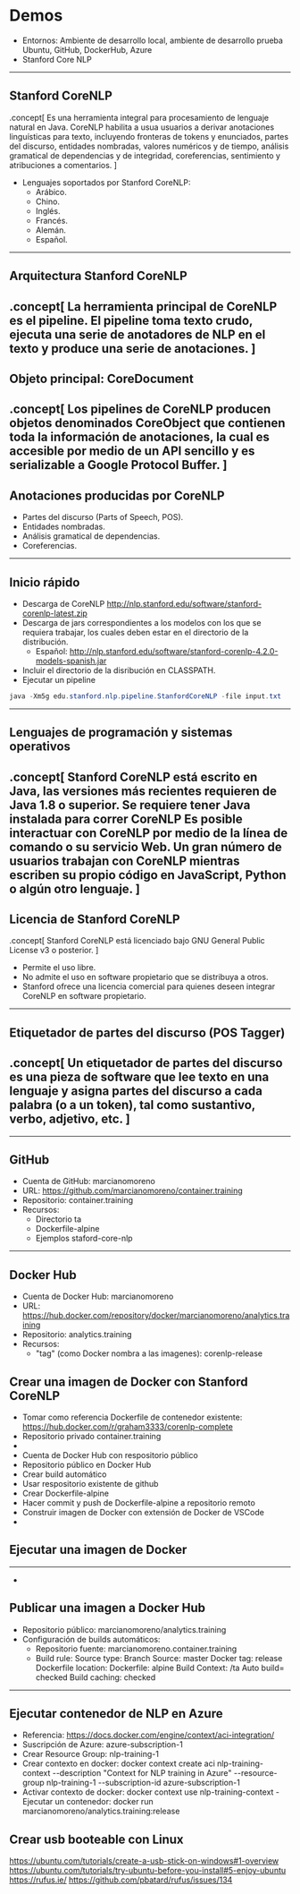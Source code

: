 # Demos
- Entornos: Ambiente de desarrollo local, ambiente de desarrollo prueba Ubuntu, GitHub, DockerHub, Azure
- Stanford Core NLP
---
## Stanford CoreNLP
.concept[
    Es una herramienta integral para procesamiento de lenguaje natural en Java. CoreNLP habilita a usua usuarios a derivar anotaciones linguísticas para texto, incluyendo fronteras de tokens y enunciados, partes del discurso, entidades nombradas, valores numéricos y de tiempo, análisis gramatical de dependencias y de integridad, coreferencias, sentimiento y atribuciones a comentarios.
]
- Lenguajes soportados por Stanford CoreNLP:
    - Arábico.
    - Chino.
    - Inglés.
    - Francés.
    - Alemán.
    - Español.
---
## Arquitectura Stanford CoreNLP
.concept[
    La herramienta principal de CoreNLP es el pipeline. El pipeline toma texto crudo, ejecuta una serie de anotadores de NLP en el texto y produce una serie de anotaciones.
]
---
## Objeto principal: CoreDocument
.concept[
    Los pipelines de CoreNLP producen objetos denominados CoreObject que contienen toda la información de anotaciones, la cual es accesible por medio de un API sencillo y es serializable a Google Protocol Buffer.
]
---
## Anotaciones producidas por CoreNLP
- Partes del discurso (Parts of Speech, POS).
- Entidades nombradas.
- Análisis gramatical de dependencias.
- Coreferencias.
---
## Inicio rápido
- Descarga de CoreNLP http://nlp.stanford.edu/software/stanford-corenlp-latest.zip 
- Descarga de jars correspondientes a los modelos con los que se requiera trabajar, los cuales deben estar en el directorio de la distribución.
    - Español: http://nlp.stanford.edu/software/stanford-corenlp-4.2.0-models-spanish.jar
- Incluir el directorio de la disribución en CLASSPATH.
- Ejecutar un pipeline
```java
java -Xm5g edu.stanford.nlp.pipeline.StanfordCoreNLP -file input.txt
```
---
## Lenguajes de programación y sistemas operativos
.concept[
    Stanford CoreNLP está escrito en Java, las versiones más recientes requieren de Java 1.8 o superior. Se requiere tener Java instalada para correr CoreNLP Es posible interactuar con CoreNLP por medio de la línea de comando o su servicio Web. Un gran número de usuarios trabajan con CoreNLP mientras escriben su propio código en JavaScript, Python o algún otro lenguaje.
]
---
## Licencia de Stanford CoreNLP
.concept[
    Stanford CoreNLP está licenciado bajo GNU General Public License v3 o posterior. 
]
- Permite el uso libre.
- No admite el uso en software propietario que se distribuya a otros.
- Stanford ofrece una licencia comercial para quienes deseen integrar CoreNLP en software propietario.
---
## Etiquetador de partes del discurso (POS Tagger)
.concept[
    Un etiquetador de partes del discurso es una pieza de software que lee texto en una lenguaje y asigna partes del discurso a cada palabra (o a un token), tal como sustantivo, verbo, adjetivo, etc.
]
- 
---
## GitHub
- Cuenta de GitHub: marcianomoreno
- URL: https://github.com/marcianomoreno/container.training
- Repositorio: container.training
- Recursos:
    - Directorio ta
    - Dockerfile-alpine
    - Ejemplos staford-core-nlp
---
## Docker Hub
- Cuenta de Docker Hub: marcianomoreno
- URL: https://hub.docker.com/repository/docker/marcianomoreno/analytics.training
- Repositorio: analytics.training
- Recursos:
    - "tag" (como Docker nombra a las imagenes): corenlp-release

## Crear una imagen de Docker con Stanford CoreNLP
- Tomar como referencia Dockerfile de contenedor existente: https://hub.docker.com/r/graham3333/corenlp-complete
- Repositorio privado container.training
- 
- Cuenta de Docker Hub con respositorio público
- Repositorio público en Docker Hub
- Crear build automático
- Usar respositorio existente de github
- Crear Dockerfile-alpine
- Hacer commit y push de Dockerfile-alpine a repositorio remoto
- Construir imagen de Docker con extensión de Docker de VSCode
- 
## Ejecutar una imagen de Docker

---
- 
## Publicar una imagen a Docker Hub
- Repositorio público: marcianomoreno/analytics.training
- Configuración de builds automáticos:
    - Repositorio fuente: marcianomoreno.container.training
    - Build rule:
        Source type: Branch
        Source: master
        Docker tag: release
        Dockerfile location: Dockerfile: alpine
        Build Context: /ta
        Auto build= checked
        Build caching: checked
---
## Ejecutar contenedor de NLP en Azure 
- Referencia: https://docs.docker.com/engine/context/aci-integration/
- Suscripción de Azure: azure-subscription-1
- Crear Resource Group: nlp-training-1
- Crear contexto en docker:
docker context create aci nlp-training-context --description "Context for NLP training in Azure" --resource-group nlp-training-1 --subscription-id azure-subscription-1
- Activar contexto de docker:
docker context use nlp-training-context
-Ejecutar un contenedor:
docker run marcianomoreno/analytics.training:release

## Crear usb booteable con Linux
https://ubuntu.com/tutorials/create-a-usb-stick-on-windows#1-overview
https://ubuntu.com/tutorials/try-ubuntu-before-you-install#5-enjoy-ubuntu
https://rufus.ie/
https://github.com/pbatard/rufus/issues/134


